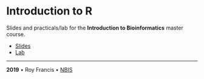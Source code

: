 # Introduction to R

Slides and practicals/lab for the **Introduction to Bioinformatics** master course.

- [Slides](https://royfrancis.github.io/course-r/lecture.html)
- [Lab](https://royfrancis.github.io/course-r/lab.html)

<hr>

<b>2019</b> • Roy Francis • [NBIS](https://nbis.se/)
